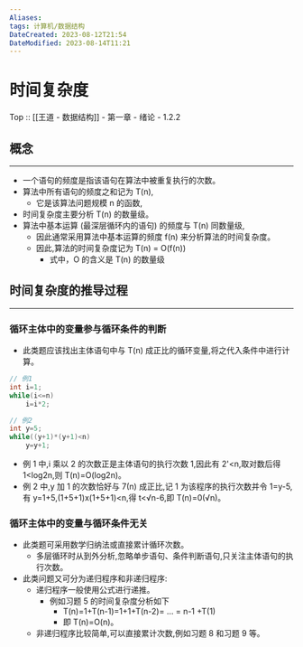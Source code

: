 ```yaml
---
Aliases: 
tags: 计算机/数据结构 
DateCreated: 2023-08-12T21:54
DateModified: 2023-08-14T11:21
---
```

# 时间复杂度

Top :: [[王道 - 数据结构]] - 第一章 - 绪论 - 1.2.2

## 概念
---
- 一个语句的频度是指该语句在算法中被重复执行的次数。
- 算法中所有语句的频度之和记为 T(n),
	- 它是该算法问题规模 n 的函数,
- 时间复杂度主要分析 T(n) 的数量级。
- 算法中基本运算 (最深层循环内的语句) 的频度与 T(n) 同数量级,
	- 因此通常采用算法中基本运算的频度 f(n) 来分析算法的时间复杂度。
	- 因此,算法的时间复杂度记为 T(n) = O(f(n))
		- 式中，O 的含义是 T(n) 的数量级

## 时间复杂度的推导过程
---
### 循环主体中的变量参与循环条件的判断

- 此类题应该找出主体语句中与 T(n) 成正比的循环变量,将之代入条件中进行计算。

```cpp
// 例1
int i=1;
while(i<=n)
	i=i*2;

// 例2
int y=5;
while((y+1)*(y+1)<n)
	y=y+1;
```

- 例 1 中,i 乘以 2 的次数正是主体语句的执行次数 1,因此有 2'<n,取对数后得 1<log2n,则 T(n)=O(log2n)。
- 例 2 中,y 加 1 的次数恰好与 7(n) 成正比,记 1 为该程序的执行次数并令 1=у-5,有 y=1+5,(1+5+1)x(1+5+1)<n,得 t<√n-6,即 T(n)=0(√n)。

### 循环主体中的变量与循环条件无关

- 此类题可采用数学归纳法或直接累计循环次数。
	- 多层循环时从到外分析,忽略单步语句、条件判断语句,只关注主体语句的执行次数。
- 此类问题又可分为递归程序和非递归程序:
	- 递归程序一般使用公式进行递推。
		- 例如习题 5 的时间复杂度分析如下
			- T(n)=1+T(n-1)=1+1+T(n-2)= … = n-1 +T(1)
			- 即 T(n)=O(n)。
	- 非递归程序比较简单,可以直接累计次数,例如习题 8 和习题 9 等。
